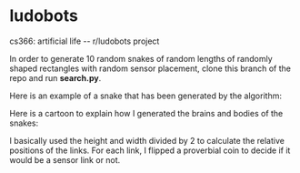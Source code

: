 # ludobots
cs366: artificial life -- r/ludobots project

In order to generate 10 random snakes of random lengths of randomly shaped rectangles with random sensor placement, clone this branch of the repo and run **search.py**. 

Here is an example of a snake that has been generated by the algorithm:

Here is a cartoon to explain how I generated the brains and bodies of the snakes:

I basically used the height and width divided by 2 to calculate the relative positions of the links. For each link, I flipped a proverbial coin to decide if it would be a sensor link or not. 
